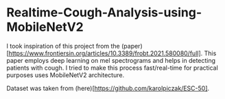 # Realtime-Cough-Analysis-using-MobileNetV2

I took inspiration of this project from the (paper)[https://www.frontiersin.org/articles/10.3389/frobt.2021.580080/full]. This paper employs deep learning on mel spectrograms and helps in detecting patients with cough. I tried to make this process fast/real-time for practical purposes uses MobileNetV2 architecture. 

Dataset was taken from (here)[https://github.com/karolpiczak/ESC-50].

